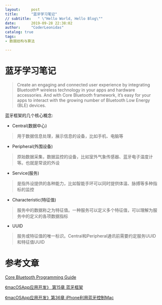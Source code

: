 ```yaml
---
layout:     post
title:      "蓝牙学习笔记"
// subtitle:   " \"Hello World, Hello Blog\""
date:       2019-09-28 22:38:02
author:     "CoderLeonidas"
catalog: true
tags:
- 数据结构与算法

---
```


# 蓝牙学习笔记

> Create an engaging and connected user experience by integrating Bluetooth® wireless technology in your apps and hardware accessories. And with Core Bluetooth framework, it’s easy for your apps to interact with the growing number of Bluetooth Low Energy (BLE) devices.
> 


蓝牙框架的几个核心概念:

- Central(数据中心)

> 用于数据信息处理，展示信息的设备，比如手机、电脑等

- Peripheral(外围设备)

> 原始数据采集，数据监控的设备，比如室外气象传感器、蓝牙电子温度计等。也就是常说的外设

- Service(服务)

> 是指外设提供的各种能力，比如智能手环可以同时提供体温、脉搏等多种指标的监控

- Characteristic(特征值)

> 服务中的数据称之为特征值。一种服务可以定义多个特征值，可以理解为服务中的定义的各项数据指标

- UUID

> 服务或特征值的唯一标识。Central和Peripheral通讯前需要约定服务UUID和特征值UUID


# 参考文章

[Core Bluetooth Programming Guide](https://developer.apple.com/library/archive/documentation/NetworkingInternetWeb/Conceptual/CoreBluetooth_concepts/AboutCoreBluetooth/Introduction.html)


[《macOSApp应用开发》 第15章 蓝牙框架]()

[《macOSApp应用开发》第36章 iPhone利用蓝牙控制Mac]()